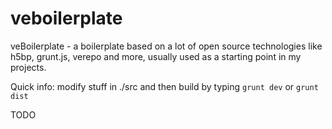 veboilerplate
=============

veBoilerplate - a boilerplate based on a lot of open source technologies like h5bp, grunt.js, verepo and more, usually used as a starting point in my projects.

Quick info: modify stuff in ./src and then build by typing `grunt dev` or `grunt dist`

TODO
